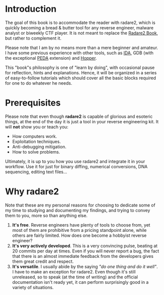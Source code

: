 Introduction
==

The goal of this book is to accommodate the reader with radare2, which is quickly becoming a bread & butter tool for any reverse engineer, malware analyst or biweekly CTF player. It is not meant to replace the [Radare2 Book](https://www.gitbook.com/book/radare/radare2book/details), but rather to complement it.

Please note that I am by no means more than a mere beginner and amateur. I have some previous experience with other tools, such as [IDA](https://www.hex-rays.com/products/ida/), GDB (with the exceptional [PEDA](https://github.com/longld/peda) extension) and [Hopper](http://www.hopperapp.com/).

This "book"s philosophy is one of "learn by doing", with occasional pause for reflection, hints and explanations. Hence, it will be organized in a series of easy-to-follow tutorials which should cover all the basic blocks required for one to do whatever he needs.

# Prerequisites

Please note that even though **radare2** is capable of glorious and esoteric things, at the end of the day it is just a tool in your reverse engineering kit. It will **not** show you or teach you:

* How computers work.
* Exploitation techniques.
* Anti-debugging mitigation.
* How to solve problems.

Ultimately, it is up to you how you use radare2 and integrate it in your workflow. Use it for just for binary diffing, numerical conversions, DNA sequencing, editing text files...

# Why radare2

Note that these are my personal reasons for choosing to dedicate some of my time to studying and documenting my findings, and trying to convey them to you, more so than anything else.

1. **It's free**. Reverse engineers have plenty of tools to choose from, yet most of them are prohibitive from a pricing standpoint alone, while others are fairly limited. How does one become a hobbyist reverse engineer?
2. **It's very actively developed**. This is a very convincing pulse, beating at 20 commits per day at times. Even if you will never report a bug, the fact that there is an almost immediate feedback from the developers gives them great credit and respect.
3. **It's versatile**. I usually abide by the saying *"do one thing and do it well"*. I have to make an exception for radare2. Even though it's still unreleased, so to speak (at the time of writing) and the official documentation isn't ready yet, it can perform surprisingly good in a variety of situations.
